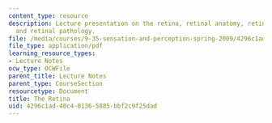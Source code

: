 ```yaml
---
content_type: resource
description: Lecture presentation on the retina, retinal anatomy, retinal topography,
  and retinal pathology.
file: /media/courses/9-35-sensation-and-perception-spring-2009/4296c1ad40c401365885bbf2c9f25dad_MIT9_35s09_lec03_retina.pdf
file_type: application/pdf
learning_resource_types:
- Lecture Notes
ocw_type: OCWFile
parent_title: Lecture Notes
parent_type: CourseSection
resourcetype: Document
title: The Retina
uid: 4296c1ad-40c4-0136-5885-bbf2c9f25dad
---
```

